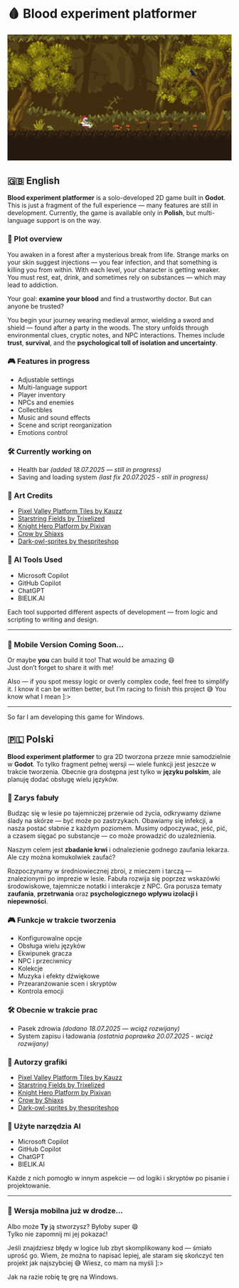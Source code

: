# 🩸 Blood experiment platformer

![screen1](blood_experiment_platformer.png)

## 🇬🇧 English

**Blood experiment platformer** is a solo-developed 2D game built in **Godot**. This is just a fragment of the full experience — many features are still in development. Currently, the game is available only in **Polish**, but multi-language support is on the way.

### 🧪 Plot overview

You awaken in a forest after a mysterious break from life. Strange marks on your skin suggest injections — you fear infection, and that something is killing you from within. With each level, your character is getting weaker. You must rest, eat, drink, and sometimes rely on substances — which may lead to addiction.

Your goal: **examine your blood** and find a trustworthy doctor. But can anyone be trusted?

You begin your journey wearing medieval armor, wielding a sword and shield — found after a party in the woods. The story unfolds through environmental clues, cryptic notes, and NPC interactions. Themes include **trust**, **survival**, and the **psychological toll of isolation and uncertainty**.

### 🎮 Features in progress

- Adjustable settings  
- Multi-language support  
- Player inventory  
- NPCs and enemies  
- Collectibles  
- Music and sound effects  
- Scene and script reorganization  
- Emotions control  

### 🛠️ Currently working on

- Health bar *(added 18.07.2025 — still in progress)*
- Saving and loading system *(last fix 20.07.2025 - still in progress)*

### 🎨 Art Credits

- [Pixel Valley Platform Tiles by Kauzz](https://kauzz.itch.io/pixel-valley-plataform-tiles)  
- [Starstring Fields by Trixelized](https://trixelized.itch.io/starstring-fields)  
- [Knight Hero Platform by Pixivan](https://pixivan.itch.io/knight-hero-platfor)  
- [Crow by Shiaxs](https://shiaxs.itch.io/crow)  
- [Dark-owl-sprites by thespriteshop](https://thespriteshop.itch.io/dark-owl-sprites)

### 🤖 AI Tools Used

- Microsoft Copilot  
- GitHub Copilot  
- ChatGPT  
- BIELIK.AI  

Each tool supported different aspects of development — from logic and scripting to writing and design.

---

### 📱 Mobile Version Coming Soon…

Or maybe **you** can build it too! That would be amazing 😄  
Just don’t forget to share it with me!

Also — if you spot messy logic or overly complex code, feel free to simplify it. I know it can be written better, but I’m racing to finish this project 😅 You know what I mean ]:>

---

So far I am developing this game for Windows.

## 🇵🇱 Polski

**Blood experiment platformer** to gra 2D tworzona przeze mnie samodzielnie w **Godot**. To tylko fragment pełnej wersji — wiele funkcji jest jeszcze w trakcie tworzenia. Obecnie gra dostępna jest tylko w **języku polskim**, ale planuję dodać obsługę wielu języków.

### 🧪 Zarys fabuły

Budząc się w lesie po tajemniczej przerwie od życia, odkrywamy dziwne ślady na skórze — być może po zastrzykach. Obawiamy się infekcji, a nasza postać słabnie z każdym poziomem. Musimy odpoczywać, jeść, pić, a czasem sięgać po substancje — co może prowadzić do uzależnienia.

Naszym celem jest **zbadanie krwi** i odnalezienie godnego zaufania lekarza. Ale czy można komukolwiek zaufać?

Rozpoczynamy w średniowiecznej zbroi, z mieczem i tarczą — znalezionymi po imprezie w lesie. Fabuła rozwija się poprzez wskazówki środowiskowe, tajemnicze notatki i interakcje z NPC. Gra porusza tematy **zaufania**, **przetrwania** oraz **psychologicznego wpływu izolacji i niepewności**.

### 🎮 Funkcje w trakcie tworzenia

- Konfigurowalne opcje  
- Obsługa wielu języków  
- Ekwipunek gracza  
- NPC i przeciwnicy  
- Kolekcje  
- Muzyka i efekty dźwiękowe  
- Przearanżowanie scen i skryptów  
- Kontrola emocji  

### 🛠️ Obecnie w trakcie prac

- Pasek zdrowia *(dodano 18.07.2025 — wciąż rozwijany)*
- System zapisu i ładowania *(ostatnia poprawka 20.07.2025 - wciąż rozwijany)*

### 🎨 Autorzy grafiki

- [Pixel Valley Platform Tiles by Kauzz](https://kauzz.itch.io/pixel-valley-plataform-tiles)  
- [Starstring Fields by Trixelized](https://trixelized.itch.io/starstring-fields)  
- [Knight Hero Platform by Pixivan](https://pixivan.itch.io/knight-hero-platfor)  
- [Crow by Shiaxs](https://shiaxs.itch.io/crow)  
- [Dark-owl-sprites by thespriteshop](https://thespriteshop.itch.io/dark-owl-sprites)

### 🤖 Użyte narzędzia AI

- Microsoft Copilot  
- GitHub Copilot  
- ChatGPT  
- BIELIK.AI  

Każde z nich pomogło w innym aspekcie — od logiki i skryptów po pisanie i projektowanie.

---

### 📱 Wersja mobilna już w drodze…

Albo może **Ty** ją stworzysz? Byłoby super 😄  
Tylko nie zapomnij mi jej pokazać!

Jeśli znajdziesz błędy w logice lub zbyt skomplikowany kod — śmiało uprość go. Wiem, że można to napisać lepiej, ale staram się skończyć ten projekt jak najszybciej 😅 Wiesz, co mam na myśli ]:>

Jak na razie robię tę grę na Windows.
